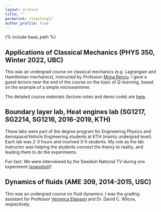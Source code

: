 ```yaml
---
layout: archive
title: ""
permalink: /teaching1/
author_profile: true
---
```


{% include base_path %}

## Applications of Classical Mechanics (PHYS 350, Winter 2022, UBC)

This was an undergrad course on classical mechanics (e.g. Lagrangian and Hamiltonian mechanics),
instructed by Professor [Mona Berciu](https://phas.ubc.ca/~berciu/).
I gave a guest lecture near the end of the course on the topic of
*Q-learning*, based on the example of a simple microswimmer.

The detailed course materials (lecture notes and demo code) are
[here](https://github.com/GeZhouyang/two-link-swimmer).

## Boundary layer lab, Heat engines lab (SG1217, SG2214, SG1216, 2016-2019, KTH)

These labs were part of the degree program for Engineering Physics and
Aerospace/Vehicle Engineering students at KTH (mainly undergrad level).
Each lab was 2-3 hours and involved 3-5 students.
My role as the lab instructor was helping the students connect the theory to reality,
and leading them to do the experiments.

Fun fact: We were interviewed by the Swedish National TV during one experiment
[(snapshot)](/images/svt_kth_lab.png)!

## Dynamics of fluids (AME 309, 2014-2015, USC)

This was an undergrad course on fluid dynamics.
I was the grading assistant for Professor [Veronica Eliasson](http://eliasson.mines.edu/)
and Dr. David C. Wilcox, respectively.
